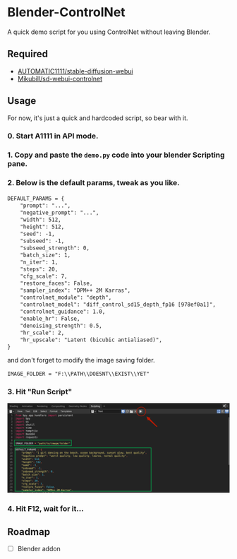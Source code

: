 # Blender-ControlNet

A quick demo script for you using ControlNet without leaving Blender.

## Required

- [AUTOMATIC1111/stable-diffusion-webui](https://github.com/AUTOMATIC1111/stable-diffusion-webui)
- [Mikubill/sd-webui-controlnet](https://github.com/Mikubill/sd-webui-controlnet)

## Usage

For now, it's just a quick and hardcoded script, so bear with it.

### 0. Start A1111 in API mode.

### 1. Copy and paste the `demo.py` code into your blender Scripting pane.

### 2. Below is the default params, tweak as you like.

```
DEFAULT_PARAMS = {
    "prompt": "...",
    "negative_prompt": "...",
    "width": 512,
    "height": 512,
    "seed": -1,
    "subseed": -1,
    "subseed_strength": 0,
    "batch_size": 1,
    "n_iter": 1,
    "steps": 20,
    "cfg_scale": 7,
    "restore_faces": False,
    "sampler_index": "DPM++ 2M Karras",
    "controlnet_module": "depth",
    "controlnet_model": "diff_control_sd15_depth_fp16 [978ef0a1]",
    "controlnet_guidance": 1.0,
    "enable_hr": False,
    "denoising_strength": 0.5,
    "hr_scale": 2,
    "hr_upscale": "Latent (bicubic antialiased)",
}
```

and don't forget to modify the image saving folder.

```
IMAGE_FOLDER = "F:\\PATH\\DOESNT\\EXIST\\YET"
```

### 3. Hit "Run Script"

![](./assets/1.png)

### 4. Hit **F12**, wait for it...

## Roadmap

- [ ] Blender addon
